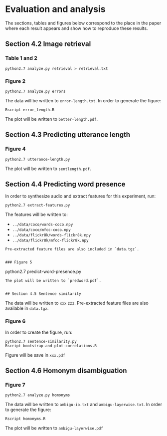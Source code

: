 # Evaluation and analysis

The sections, tables and figures below correspond to the place in the paper
where each result appears and show how to reproduce these results.

## Section 4.2 Image retrieval

### Table 1 and 2

```
python2.7 analyze.py retrieval > retrieval.txt
```

### Figure 2

```
python2.7 analyze.py errors
```
The data will be written to `error-length.txt`.
In order to generate the figure:
```
Rscript error_length.R
```
The plot will be written to `better-length.pdf`.


## Section 4.3 Predicting utterance length

### Figure 4

```
python2.7 utterance-length.py
```
The plot will be written to `sentlength.pdf`.


## Section 4.4 Predicting word presence

In order to synthesize audio and extract features for this experiment, run:

```
python2.7 extract-features.py
```
The features will be written to:
- `../data/coco/words-coco.npy`
- `../data/coco/mfcc-coco.npy`
- `../data/flickr8k/words-flickr8k.npy`
- `../data/flickr8k/mfcc-flickr8k.npy`
```
Pre-extracted feature files are also included in `data.tgz`. 


### Figure 5

```
python2.7 predict-word-presence.py
```
The plot will be written to `predword.pdf`.


## Section 4.5 Sentence similarity

```
The data will be written to ``xxx`` ``zzz``. Pre-extracted feature files are also available in `data.tgz`.

### Figure 6

In order to create the figure, run:

```
python2.7 sentence-similarity.py
Rscript bootstrap-and-plot-correlations.R
```
Figure will be save in `xxx.pdf`

## Section 4.6 Homonym disambiguation

### Figure 7

```
python2.7 analyze.py homonyms
```
The data will be written to `ambigu-io.txt` and `ambigu-layerwise.txt`.
In order to generate the figure:

```
Rscript homonyms.R
```
The plot will be written to `ambigu-layerwise.pdf`
